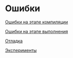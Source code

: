 # Ошибки

[Ошибки на этапе компиляции](./compile_error.md)

[Ошибки на этапе выполнения](./runtime_error.md)

[Отладка](./debug.md)

[Эксперименты](./experiments.md)

